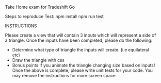 Take Home exam for Tradeshift Go

Steps to reproduce Test:
npm install
npm run test


INSTRUCTIONS

Please create a view that will contain 3 inputs which
will represent a side of a triangle. Once the inputs
have been completed, please do the following:
* Determine what type of triangle the inputs will create. (i.e equilateral etc)
* Draw the triangle with css
* Bonus points if you animate the triangle changing size based on inputs!
Once the above is complete, please write unit tests for your code. You may remove the instructions for more screen space.
